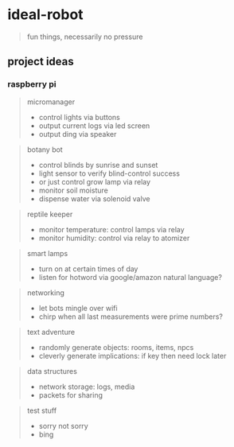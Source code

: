 # ideal-robot
> fun things, necessarily no pressure

## project ideas

### raspberry pi
> micromanager
> * control lights via buttons
> * output current logs via led screen
> * output ding via speaker

> botany bot
> * control blinds by sunrise and sunset
> * light sensor to verify blind-control success
> * or just control grow lamp via relay
> * monitor soil moisture
> * dispense water via solenoid valve

> reptile keeper
> * monitor temperature: control lamps via relay
> * monitor humidity: control via relay to atomizer

> smart lamps
> * turn on at certain times of day
> * listen for hotword via google/amazon natural language?

> networking
> * let bots mingle over wifi
> * chirp when all last measurements were prime numbers?

> text adventure
> * randomly generate objects: rooms, items, npcs
> * cleverly generate implications: if key then need lock later

> data structures
> * network storage: logs, media
> * packets for sharing

> test stuff
> * sorry not sorry
> * bing

